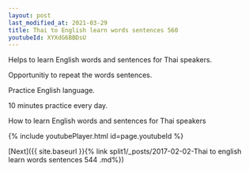 ```yaml
---
layout: post
last_modified_at: 2021-03-29
title: Thai to English learn words sentences 560 
youtubeId: XYXdG6BBDsU
---
```

 
 
Helps to learn English words and sentences for Thai speakers.

Opportunitiy to repeat the words sentences. 

Practice English language. 
 
10 minutes practice every day. 
 
How to learn English words and sentences for Thai speakers 
 
{% include youtubePlayer.html id=page.youtubeId %}
 
 
[Next]({{ site.baseurl }}{% link  split1/_posts/2017-02-02-Thai to english learn words sentences 544 .md%})
 
